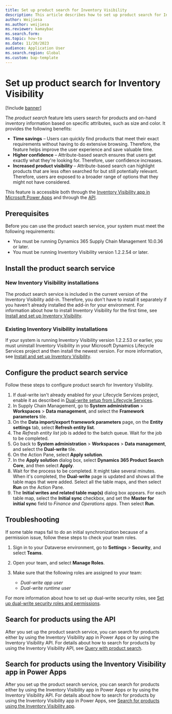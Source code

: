 ```yaml
---
title: Set up product search for Inventory Visibility
description: This article describes how to set up product search for Inventory Visibility. This feature lets users search for products and on-hand inventory information based on specific attributes, such as size and color.
author: Weijiesa
ms.author: weijiesa
ms.reviewer: kamaybac
ms.search.form:
ms.topic: how-to
ms.date: 11/20/2023
audience: Application User
ms.search.region: Global
ms.custom: bap-template
---
```


# Set up product search for Inventory Visibility

[!include [banner](../includes/banner.md)]

The *product search* feature lets users search for products and on-hand inventory information based on specific attributes, such as size and color. It provides the following benefits:

- **Time savings** – Users can quickly find products that meet their exact requirements without having to do extensive browsing. Therefore, the feature helps improve the user experience and save valuable time.
- **Higher confidence** – Attribute-based search ensures that users get exactly what they're looking for. Therefore, user confidence increases.
- **Increased product visibility** – Attribute-based search can highlight products that are less often searched for but still potentially relevant. Therefore, users are exposed to a broader range of options that they might not have considered.

This feature is accessible both through the [Inventory Visibility app in Microsoft Power Apps](inventory-visibility-product-search-app.md) and through the [API](inventory-visibility-api.md#product-search-query).

## Prerequisites

Before you can use the product search service, your system must meet the following requirements:

- You must be running Dynamics 365 Supply Chain Management 10.0.36 or later.
- You must be running Inventory Visibility version 1.2.2.54 or later.

## Install the product search service

### New Inventory Visibility installations

The product search service is included in the current version of the Inventory Visibility add-in. Therefore, you don't have to install it separately if you haven't already installed the add-in for your environment. For information about how to install Inventory Visibility for the first time, see [Install and set up Inventory Visibility](inventory-visibility-setup.md).

### Existing Inventory Visibility installations

If your system is running Inventory Visibility version 1.2.2.53 or earlier, you must uninstall Inventory Visibility in your Microsoft Dynamics Lifecycle Services project and then install the newest version. For more information, see [Install and set up Inventory Visibility](inventory-visibility-setup.md).

## Configure the product search service

Follow these steps to configure product search for Inventory Visibility.

1. If dual-write isn't already enabled for your Lifecycle Services project, enable it as described in [Dual-write setup from Lifecycle Services](../../fin-ops-core/dev-itpro/data-entities/dual-write/lcs-setup.md).
1. In Supply Chain Management, go to **System administration** \> **Workspaces** \> **Data management**, and select the **Framework parameters** tile.
1. On the **Data import/export framework parameters** page, on the **Entity settings** tab, select **Refresh entity list**.
1. The *Refresh entity list* job is added to the batch queue. Wait for the job to be completed.
1. Go back to **System administration** \> **Workspaces** \> **Data management**, and select the **Dual-write** tile.
1. On the Action Pane, select **Apply solution**.
1. In the **Apply solution** dialog box, select **Dynamics 365 Product Search Core**, and then select **Apply**.
1. Wait for the process to be completed. It might take several minutes. When it's completed, the **Dual-write** page is updated and shows all the table maps that were added. Select all the table maps, and then select **Run** on the Action Pane.
1. The **Initial writes and related table map(s)** dialog box appears. For each table map, select the **Initial sync** checkbox, and set the **Master for initial sync** field to *Finance and Operations apps*. Then select **Run**.

## Troubleshooting

If some table maps fail to do an initial synchronization because of a permission issue, follow these steps to check your team roles.

1. Sign in to your Dataverse environment, go to **Settings** \> **Security**, and select **Teams**.
1. Open your team, and select **Manage Roles**.
1. Make sure that the following roles are assigned to your team:

    - *Dual-write app user*
    - *Dual-write runtime user*

For more information about how to set up dual-write security roles, see [Set up dual-write security roles and permissions](../../fin-ops-core/dev-itpro/data-entities/dual-write/security-roles.md).

## Search for products using the API

After you set up the product search service, you can search for products either by using the Inventory Visibility app in Power Apps or by using the Inventory Visibility API. For details about how to search for products by using the Inventory Visibility API, see [Query with product search](inventory-visibility-api.md#product-search-query).

## Search for products using the Inventory Visibility app in Power Apps

After you set up the product search service, you can search for products either by using the Inventory Visibility app in Power Apps or by using the Inventory Visibility API. For details about how to search for products by using the Inventory Visibility app in Power Apps, see [Search for products using the Inventory Visibility app](inventory-visibility-product-search-app.md).
